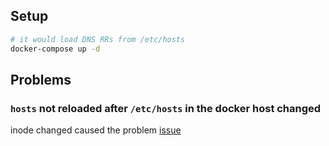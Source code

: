 ## Setup

```sh
# it would load DNS RRs from /etc/hosts
docker-compose up -d
```

## Problems

### `hosts` not reloaded after `/etc/hosts` in the docker host changed

inode changed caused the problem [issue](https://github.com/moby/moby/issues/15793#issuecomment-161162118)
